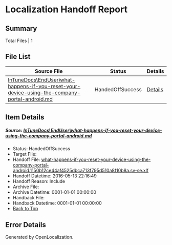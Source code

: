 # <a name='report-top'></a> Localization Handoff Report

## Summary
 Total Files | 1

## File List
 Source File | Status | Details 
 ----------- | ------ | ------- 
 [InTuneDocs\EndUser\what-happens-if-you-reset-your-device-using-the-company-portal-android.md](https://github.com/Microsoft/IntuneDocs-pr/blob/a0ef0a536a797ba40a140adeaea9e3a5b253bfc9/InTuneDocs/EndUser/what-happens-if-you-reset-your-device-using-the-company-portal-android.md) | HandedOffSuccess | [Details](#da5c9d634c84ef8489307b3086835559db04306f443)

## Item Details
##### <a name='da5c9d634c84ef8489307b3086835559db04306f443'></a> Source: [InTuneDocs\EndUser\what-happens-if-you-reset-your-device-using-the-company-portal-android.md](https://github.com/Microsoft/IntuneDocs-pr/blob/a0ef0a536a797ba40a140adeaea9e3a5b253bfc9/InTuneDocs/EndUser/what-happens-if-you-reset-your-device-using-the-company-portal-android.md)
* Status: HandedOffSuccess
* Target File: 
* Handoff File: [what-happens-if-you-reset-your-device-using-the-company-portal-android.1150b12ce44af4525dbca713f795d510a8f10b8a.sv-se.xlf](https://github.com/Microsoft/EM.handoff/blob/ae262bb45e4d566f5eaf6150198bb7e2385ac00a/ol-handoff/Microsoft/IntuneDocs-pr.sv-se/master/what-happens-if-you-reset-your-device-using-the-company-portal-android.1150b12ce44af4525dbca713f795d510a8f10b8a.sv-se.xlf)
* Handoff Datetime: 2016-05-13 22:16:49
* Handoff Reason: Include
* Archive File: 
* Archive Datetime: 0001-01-01 00:00:00
* Handback File: 
* Handback Datetime: 0001-01-01 00:00:00
* [Back to Top](#report-top)


## Error Details

Generated by OpenLocalization.
